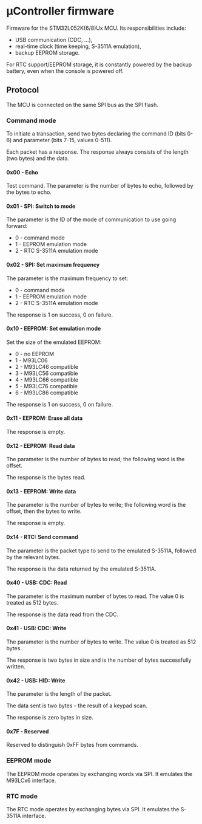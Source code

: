 # μController firmware

Firmware for the STM32L052K(6/8)Ux MCU. Its responsibilities include:

- USB communication (CDC, ...),
- real-time clock (time keeping, S-3511A emulation),
- backup EEPROM storage.

For RTC support/EEPROM storage, it is constantly powered by the backup battery, even when the console is powered off.

## Protocol

The MCU is connected on the same SPI bus as the SPI flash.

### Command mode

To initiate a transaction, send two bytes declaring the command ID (bits 0-6) and parameter (bits 7-15, values 0-511).

Each packet has a response. The response always consists of the length (two bytes) and the data.

#### 0x00 - Echo

Test command. The parameter is the number of bytes to echo, followed by the bytes to echo.

#### 0x01 - SPI: Switch to mode

The parameter is the ID of the mode of communication to use going forward:

- 0 - command mode
- 1 - EEPROM emulation mode
- 2 - RTC S-3511A emulation mode

#### 0x02 - SPI: Set maximum frequency

The parameter is the maximum frequency to set:

- 0 - command mode
- 1 - EEPROM emulation mode
- 2 - RTC S-3511A emulation mode

The response is 1 on success, 0 on failure.

#### 0x10 - EEPROM: Set emulation mode

Set the size of the emulated EEPROM:

- 0 - no EEPROM
- 1 - M93LC06
- 2 - M93LC46 compatible
- 3 - M93LC56 compatible
- 4 - M93LC66 compatible
- 5 - M93LC76 compatible
- 6 - M93LC86 compatible

The response is 1 on success, 0 on failure.

#### 0x11 - EEPROM: Erase all data

The response is empty.

#### 0x12 - EEPROM: Read data

The parameter is the number of bytes to read; the following word is the offset.

The response is the bytes read.

#### 0x13 - EEPROM: Write data

The parameter is the number of bytes to write; the following word is the offset, then the bytes to write.

The response is empty.

#### 0x14 - RTC: Send command

The parameter is the packet type to send to the emulated S-3511A, followed by the relevant bytes.

The response is the data returned by the emulated S-3511A.

#### 0x40 - USB: CDC: Read

The parameter is the maximum number of bytes to read. The value 0 is treated as 512 bytes.

The response is the data read from the CDC.

#### 0x41 - USB: CDC: Write

The parameter is the number of bytes to write. The value 0 is treated as 512 bytes.

The response is two bytes in size and is the number of bytes successfully written.

#### 0x42 - USB: HID: Write

The parameter is the length of the packet.

The data sent is two bytes - the result of a keypad scan.

The response is zero bytes in size.

#### 0x7F - Reserved

Reserved to distinguish 0xFF bytes from commands.

### EEPROM mode

The EEPROM mode operates by exchanging words via SPI. It emulates the M93LCx6 interface.

### RTC mode

The RTC mode operates by exchanging bytes via SPI. It emulates the S-3511A interface.
